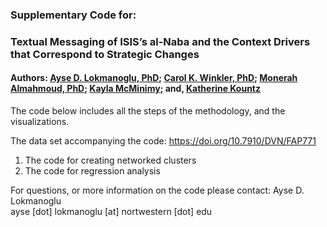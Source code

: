 ### Supplementary Code for:
### Textual Messaging of ISIS’s al-Naba and the Context Drivers that Correspond to Strategic Changes
#### Authors: [Ayse D. Lokmanoglu, PhD](https://www.adenizlok.com/); [Carol K. Winkler, PhD](https://tcv.gsu.edu/profile/carol-winkler/); [Monerah Almahmoud, PhD](https://sites.google.com/view/almahmoudm/about); [Kayla McMinimy](https://tcv.gsu.edu/profile/kayla-mcminimy/); and, [Katherine Kountz](https://tcv.gsu.edu/profile/katherine-kountz/)

The code below includes all the steps of the methodology, and the visualizations. 

The data set accompanying the code: <https://doi.org/10.7910/DVN/FAP771>

1. The code for creating networked clusters
2. The code for regression analysis

For questions, or more information on the code please contact: 
Ayse D. Lokmanoglu\
ayse [dot] lokmanoglu [at] nortwestern [dot] edu



